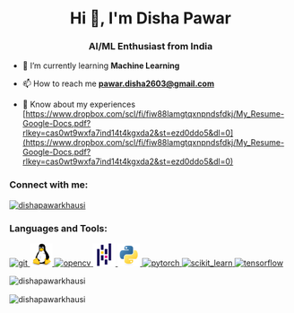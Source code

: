 <h1 align="center">Hi 👋, I'm Disha Pawar</h1>
<h3 align="center">AI/ML Enthusiast from India</h3>

- 🌱 I’m currently learning **Machine Learning**

- 📫 How to reach me **pawar.disha2603@gmail.com**

- 📄 Know about my experiences [https://www.dropbox.com/scl/fi/fiw88lamgtqxnpndsfdkj/My_Resume-Google-Docs.pdf?rlkey=cas0wt9wxfa7ind14t4kgxda2&st=ezd0ddo5&dl=0](https://www.dropbox.com/scl/fi/fiw88lamgtqxnpndsfdkj/My_Resume-Google-Docs.pdf?rlkey=cas0wt9wxfa7ind14t4kgxda2&st=ezd0ddo5&dl=0)

<h3 align="left">Connect with me:</h3>
<p align="left">
<a href="https://linkedin.com/in/dishapawarkhausi" target="blank"><img align="center" src="https://raw.githubusercontent.com/rahuldkjain/github-profile-readme-generator/master/src/images/icons/Social/linked-in-alt.svg" alt="dishapawarkhausi" height="30" width="40" /></a>
</p>

<h3 align="left">Languages and Tools:</h3>
<p align="left"> <a href="https://git-scm.com/" target="_blank" rel="noreferrer"> <img src="https://www.vectorlogo.zone/logos/git-scm/git-scm-icon.svg" alt="git" width="40" height="40"/> </a> <a href="https://www.linux.org/" target="_blank" rel="noreferrer"> <img src="https://raw.githubusercontent.com/devicons/devicon/master/icons/linux/linux-original.svg" alt="linux" width="40" height="40"/> </a> <a href="https://opencv.org/" target="_blank" rel="noreferrer"> <img src="https://www.vectorlogo.zone/logos/opencv/opencv-icon.svg" alt="opencv" width="40" height="40"/> </a> <a href="https://pandas.pydata.org/" target="_blank" rel="noreferrer"> <img src="https://raw.githubusercontent.com/devicons/devicon/2ae2a900d2f041da66e950e4d48052658d850630/icons/pandas/pandas-original.svg" alt="pandas" width="40" height="40"/> </a> <a href="https://www.python.org" target="_blank" rel="noreferrer"> <img src="https://raw.githubusercontent.com/devicons/devicon/master/icons/python/python-original.svg" alt="python" width="40" height="40"/> </a> <a href="https://pytorch.org/" target="_blank" rel="noreferrer"> <img src="https://www.vectorlogo.zone/logos/pytorch/pytorch-icon.svg" alt="pytorch" width="40" height="40"/> </a> <a href="https://scikit-learn.org/" target="_blank" rel="noreferrer"> <img src="https://upload.wikimedia.org/wikipedia/commons/0/05/Scikit_learn_logo_small.svg" alt="scikit_learn" width="40" height="40"/> </a> <a href="https://www.tensorflow.org" target="_blank" rel="noreferrer"> <img src="https://www.vectorlogo.zone/logos/tensorflow/tensorflow-icon.svg" alt="tensorflow" width="40" height="40"/> </a> </p>

<p><img align="center" src="https://github-readme-stats.vercel.app/api/top-langs?username=dishapawarkhausi&show_icons=true&locale=en&layout=compact" alt="dishapawarkhausi" /></p>

<p><img align="center" src="https://github-readme-streak-stats.herokuapp.com/?user=dishapawarkhausi&" alt="dishapawarkhausi" /></p>
